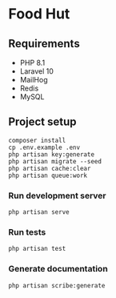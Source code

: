 # Food Hut

## Requirements

- PHP 8.1
- Laravel 10
- MailHog
- Redis
- MySQL

## Project setup

```shell
composer install
cp .env.example .env
php artisan key:generate
php artisan migrate --seed
php artisan cache:clear
php artisan queue:work
```

### Run development server

```shell
php artisan serve
```

### Run tests

```shell
php artisan test
```

### Generate documentation

```shell
php artisan scribe:generate
```
